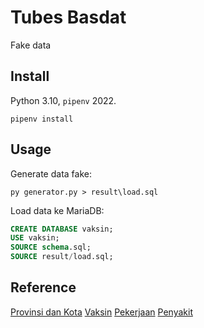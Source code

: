 # Tubes Basdat

Fake data

## Install

Python 3.10, `pipenv` 2022.

```
pipenv install
```

## Usage

Generate data fake:

```
py generator.py > result\load.sql
```

Load data ke MariaDB:

```sql
CREATE DATABASE vaksin;
USE vaksin;
SOURCE schema.sql;
SOURCE result/load.sql;
```

## Reference

[Provinsi dan Kota](https://sugismart.blogspot.com/2019/12/data-sql-dan-excel-daftar-kota-dan.html)
[Vaksin](https://en.wikipedia.org/wiki/List_of_COVID-19_vaccine_authorizations)
[Pekerjaan](https://dindukcapil.rembangkab.go.id/data/pekerjaan)
[Penyakit](https://www.nhsinform.scot/illnesses-and-conditions/a-to-z)
